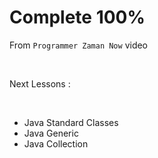<h1>Complete 100%</h1>
<p>From <code>Programmer Zaman Now</code> video</p>
<br>
<p>Next Lessons : </p>
<br>
<ul>
	<li>Java Standard Classes</li>
	<li>Java Generic</li>
	<li>Java Collection</li>
</ul>
